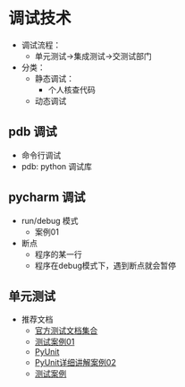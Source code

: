 # 调试技术
- 调试流程：
  - 单元测试->集成测试->交测试部门
- 分类：
  - 静态调试：
    - 个人核查代码
  - 动态调试
  
## pdb 调试
- 命令行调试
- pdb: python 调试库

## pycharm 调试
- run/debug 模式
  - 案例01
- 断点
  - 程序的某一行
  - 程序在debug模式下，遇到断点就会暂停
  
## 单元测试
- 推荐文档
  - [官方测试文档集合](https://wiki.python.org/me/PythonTestingToolsTaxond)
  - [测试案例01](http://blog.csdn.net/a54255/article/details/46696635)
  - [PyUnit](https://wiki.python.org/moin/PyUnit)
  - [PyUnit详细讲解案例02](http://www.jb51.met/article/64119.htm)
  - [测试案例](https://www.cnblogs.com/iamjqy/p/7155315.html)
    
